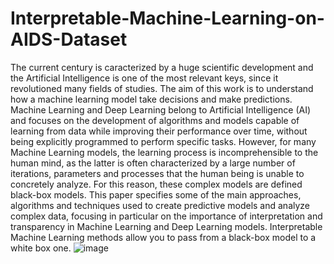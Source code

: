 # Interpretable-Machine-Learning-on-AIDS-Dataset
The current century is caracterized by a huge scientific development and the Artificial Intelligence is one of the most relevant keys, since it revolutioned many fields of studies. The aim of this work is to understand how a machine learning model take decisions and make predictions. Machine Learning and Deep Learning belong to Artificial Intelligence (AI) and focuses on the development of algorithms and models capable of learning from data while improving their performance over time, without being explicitly programmed to perform specific tasks. 
However, for many Machine Learning models, the learning process is incomprehensible to the human mind, as the latter is often characterized by a large number of iterations, parameters and processes that the human being is unable to concretely analyze. For this reason, these complex models are defined black-box models. This paper specifies some of the main approaches, algorithms and techniques used to create predictive models and analyze complex data, focusing in particular on the importance of interpretation and transparency in Machine Learning and Deep Learning models.
Interpretable Machine Learning methods allow you to pass from a black-box model to a white box one. 
![image](https://github.com/user-attachments/assets/63783167-cfdf-4aba-b8f6-9f05ec49aeb2)

